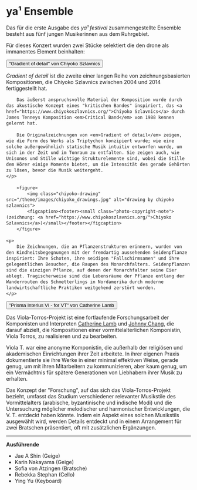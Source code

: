 # ya¹ Ensemble

Das für die erste Ausgabe des *ya¹ festival* zusammengestellte Ensemble besteht aus fünf jungen Musikerinnen aus dem Ruhrgebiet.

Für dieses Konzert wurden zwei Stücke selektiert die den drone als immanentes Element beinhalten:


<button class="accordion" data-target="gradients-panel">
"Gradient of detail" von Chiyoko Szlavnics
</button>
<div class="panel" id="gradients-panel">
    <p>
        <em>Gradient of detail</em> ist die zweite einer langen Reihe von zeichnungsbasierten Kompositionen, die Chiyoko Szlavnics zwischen 2004 und 2014 fertiggestellt hat.

        Das äußerst anspruchsvolle Material der Komposition wurde durch das akustische Konzept eines "kritischen Bandes" inspiriert, das <a href="https://www.chiyokoszlavnics.org/">Chiyoko Szlavnics</a> durch James Tenneys Komposition <em>Critical Band</em> von 1988 kennen gelernt hat.

        Die Originalzeichnungen von <em>Gradient of detail</em> zeigen, wie die Form des Werks als Triptychon konzipiert wurde; wie eine solche außergewöhnlich statische Musik intuitiv entworfen wurde, um sich in der Zeit und im Tonraum zu entfalten. Sie zeigen auch, wie Unisonos und Stille wichtige Strukturelemente sind, wobei die Stille dem Hörer einige Momente bietet, um die Intensität des gerade Gehörten zu lösen, bevor die Musik weitergeht.
    </p>

        <figure>
            <img class="chiyoko-drawing" src="/theme/images/chiyoko_drawings.jpg" alt="drawing by chiyoko szlavnics">
            <figcaption><footer><small class="photo-copyright-note">(zeichnung: <a href="https://www.chiyokoszlavnics.org/">Chiyoko Szlavnics</a>)</small></footer></figcaption>
        </figure>

    <p>
        Die Zeichnungen, die an Pflanzenstrukturen erinnern, wurden von den Kindheitsbegegnungen mit der fremdartig aussehenden Seidenpflanze inspiriert: Ihre Schoten, ihre seidigen "Fallschirmsamen" und ihre gelegentlichen Besucher, die Raupen des Monarchfalters. Seidenpflanzen sind die einzigen Pflanze, auf denen der Monarchfalter seine Eier ablegt. Tragischerweise sind die Lebensräume der Pflanze entlang der Wanderrouten des Schmetterlings in Nordamerika durch moderne landwirtschaftliche Praktiken weitgehend zerstört worden.
    </p>
</div>

<button class="accordion" data-target="primsa-panel">
"Prisma Interius VI - for VT" von Catherine Lamb
</button>
<div class="panel" id="primsa-panel">
    <p>
        Das Viola-Torros-Projekt ist eine fortlaufende Forschungsarbeit der Komponisten und Interpreten <a href="https://www.sacredrealism.org/artists/catherine-lamb/">Catherine Lamb</a> und <a href="https://www.wandelweiser.de/johnny-chang.html">Johnny Chang</a>, die darauf abzielt, die Kompositionen einer vormittelalterlichen Komponistin, Viola Torros, zu realisieren und zu bearbeiten.

Viola T. war eine anonyme Komponistin, die außerhalb der religiösen und akademischen Einrichtungen ihrer Zeit arbeitete. In ihrer eigenen Praxis dokumentierte sie ihre Werke in einer minimal effektiven Weise, gerade genug, um mit ihren Mitarbeitern zu kommunizieren, aber kaum genug, um ein Vermächtnis für spätere Generationen von Liebhabern ihrer Musik zu erhalten.

Das Konzept der "Forschung", auf das sich das Viola-Torros-Projekt bezieht, umfasst das Studium verschiedener relevanter Musikstile des Vormittelalters (arabische, byzantinische und indische Modi) und die Untersuchung möglicher melodischer und harmonischer Entwicklungen, die V. T. entdeckt haben könnte. Indem ein Aspekt eines solchen Musikstils ausgewählt wird, werden Details entdeckt und in einem Arrangement für zwei Bratschen präsentiert, oft mit zusätzlichen Ergänzungen.
    </p>
</div>

---

**Ausführende**

- Jae A Shin (Geige)
- Karin Nakayama (Geige)
- Sofia von Atzingen (Bratsche)
- Rebekka Stephan (Cello)
- Ying Yu (Keyboard)
